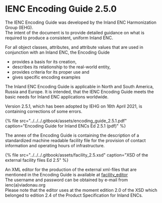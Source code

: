 # IENC Encoding Guide 2.5.0

The IENC Encoding Guide was developed by the Inland ENC Harmonization Group \(IEHG\).  
The intent of the document is to provide detailed guidance on what is required to produce a consistent, uniform Inland ENC.

For all object classes, attributes, and attribute values that are used in conjunction with an Inland ENC, the Encoding Guide  
- provides a basis for its creation,  
- describes its relationship to the real-world entity,  
- provides criteria for its proper use and  
- gives specific encoding examples

The Inland ENC Encoding Guide is applicable in North and South America, Russia and Europe. It is intended, that the IENC Encoding Guide meets the basic needs for Inland ENC applications worldwide.

Version 2.5.1, which has been adopted by IEHG on 16th April 2021, is containing corrections of some errors.

{% file src="../../../.gitbook/assets/encoding\_guide\_2.5.1.pdf" caption="Encoding Guide for Inland ENCs Ed 2.5.1 \(pdf\)" %}

The annex of the Encoding Guide is containing the description of a standardized machine readable facility file for the provision of contact information and operating hours of infrastructure.

{% file src="../../../.gitbook/assets/facility\_2.5.xsd" caption="XSD of the external facility files Ed 2.5" %}

An XML editor for the production of the external xml-files that are mentioned in the Encoding Guide is available at [facility\_editor](http://ienc.openecdis.org/facility_editor/)  
The username and password can be obtained by e-mail from ienc\(a\)viadonau.org  
Please note that the editor uses at the moment edition 2.0 of the XSD which belonged to edition 2.4 of the Product Specification for Inland ENCs.



